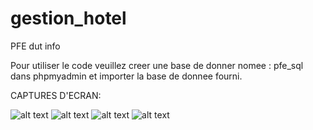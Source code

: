 # gestion_hotel
PFE dut info


Pour utiliser le code veuillez creer une base de donner nomee : pfe_sql dans phpmyadmin et importer 
la base de donnee fourni.


CAPTURES D'ECRAN:

![alt text](https://github.com/H-Saad/gestion_hotel/blob/main/screenshots/1.jpg?raw=true)
![alt text](https://github.com/H-Saad/gestion_hotel/blob/main/screenshots/2.jpg?raw=true)
![alt text](https://github.com/H-Saad/gestion_hotel/blob/main/screenshots/3.jpg?raw=true)
![alt text](https://github.com/H-Saad/gestion_hotel/blob/main/screenshots/4.jpg?raw=true)
